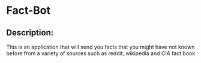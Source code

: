 # Fact-Bot

## Description: 
This is an application that will send you facts that you might have not known before from a variety of sources such as reddit, wikipedia and CIA fact book
